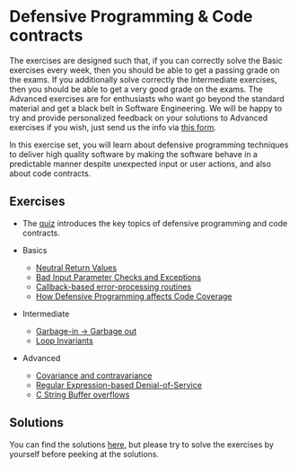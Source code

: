 # Defensive Programming & Code contracts

The exercises are designed such that, if you can correctly solve the Basic exercises every week, then you should be able to get a passing grade on the exams. If you additionally solve correctly the Intermediate exercises, then you should be able to get a very good grade on the exams. The Advanced exercises are for enthusiasts who want go beyond the standard material and get a black belt in Software Engineering. We will be happy to try and provide personalized feedback on your solutions to Advanced exercises if you wish, just send us the info via [this form](https://docs.google.com/forms/d/e/1FAIpQLSem_4qm_rf22V5--EUrh252_JKcBqoHF1Z67exwPz3tPdOjiQ/viewform).

In this exercise set, you will learn about defensive programming techniques to deliver high quality software by making the software behave in a predictable manner despite unexpected input or user actions, and also about code contracts.

## Exercises

- The [quiz](quiz.md) introduces the key topics of defensive programming and code contracts.

- Basics
  - [Neutral Return Values](neutral-return-values)
  - [Bad Input Parameter Checks and Exceptions](string-input-parameter-checks)
  - [Callback-based error-processing routines](callbacks)
  - [How Defensive Programming affects Code Coverage](code-coverage)

- Intermediate
  - [Garbage-in -> Garbage out](csv-sanitization)
  - [Loop Invariants](loop-invariants)

- Advanced
  - [Covariance and contravariance](interface-contracts.md)
  - [Regular Expression-based Denial-of-Service](regex-dos.md)
  - [C String Buffer overflows](c-buffer-overflow.md)

## Solutions

You can find the solutions [here](solutions), but please try to solve the exercises by yourself before peeking at the solutions.
